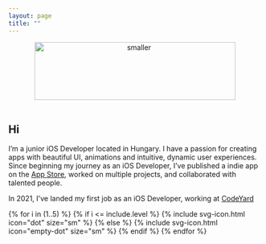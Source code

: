 ```yaml
---
layout: page
title: ""
---
```


<div style="text-align: center"><img src="https://i.ibb.co/9WrxB5L/smaller.png" alt="smaller" border="0" width=400 height=115></div>
<br />

## Hi
I’m a junior iOS Developer located in Hungary. I have a passion for creating apps with beautiful UI, animations and intuitive, dynamic user experiences.
Since beginning my journey as an iOS Developer, I’ve published a indie app on the [App Store](https://apps.apple.com/us/app/drinkspot-daily-drink-tracker/id1545770917), worked on multiple projects, and collaborated with talented people. 

In 2021, I've landed my first job as an iOS Developer, working at [CodeYard](https://codeyard.eu)



<div class="skill-bar">
    {% for i in (1..5) %}
        {% if i <= include.level %}
            {% include svg-icon.html icon="dot" size="sm" %}
        {% else %}
            {% include svg-icon.html icon="empty-dot" size="sm" %}
        {% endif %}
    {% endfor %}
</div>
